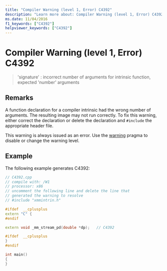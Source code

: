 ```yaml
---
title: "Compiler Warning (level 1, Error) C4392"
description: "Learn more about: Compiler Warning (level 1, Error) C4392"
ms.date: 11/04/2016
f1_keywords: ["C4392"]
helpviewer_keywords: ["C4392"]
---
```

# Compiler Warning (level 1, Error) C4392

> 'signature' : incorrect number of arguments for intrinsic function, expected 'number' arguments

## Remarks

A function declaration for a compiler intrinsic had the wrong number of arguments. The resulting image may not run correctly. To fix this warning, either correct the declaration or delete the declaration and `#include` the appropriate header file.

This warning is always issued as an error. Use the [warning](../../preprocessor/warning.md) pragma to disable or change the warning level.

## Example

The following example generates C4392:

```cpp
// C4392.cpp
// compile with: /W1
// processor: x86
// uncomment the following line and delete the line that
// generated the warning to resolve
// #include "xmmintrin.h"

#ifdef  __cplusplus
extern "C" {
#endif

extern void _mm_stream_pd(double *dp);   // C4392

#ifdef  __cplusplus
}
#endif

int main()
{
}
```
